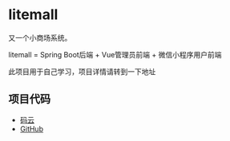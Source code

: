 # litemall

又一个小商场系统。

litemall = Spring Boot后端 + Vue管理员前端 + 微信小程序用户前端

此项目用于自己学习，项目详情请转到一下地址
## 项目代码

* [码云](https://gitee.com/linlinjava/litemall)
* [GitHub](https://github.com/linlinjava/litemall)
